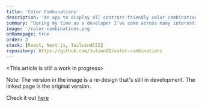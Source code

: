 ```yaml
---
title: 'Color Combinations'
description: 'An app to display all contrast-friendly color combinations of the given colors.'
summary: "During my time as a developer I've come across many interesting and nice looking colors. To keep track of these I keep them in a text file. I quickly realized however, that there wasn't an easy way to view the combinations of them. To solve this problem I created this application that displays all the contrast-friendly color combinations in a handy grid."
image: '/color-combinations.png'
onHomepage: true
order: 3
stack: [React, Next.js, TailwindCSS]
repository: https://github.com/JulienZD/color-combinations
---
```


\<This article is still a work in progress>

Note: The version in the image is a re-design that's still in development. The linked page is the original version.

Check it out [here](https://colors.jzd.me/)

